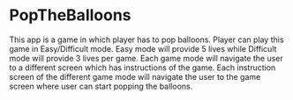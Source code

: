 # PopTheBalloons
This app is a game in which player has to pop balloons.
Player can play this game in Easy/Difficult mode.
Easy mode will provide 5 lives while Difficult mode will provide 3 lives per game.
Each game mode will navigate the user to a different screen which has instructions of the game. 
Each instruction screen of the different game mode will navigate the user to the game screen where user can start popping the balloons.
